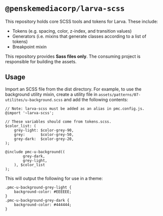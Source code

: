 # `@penskemediacorp/larva-scss`

This repository holds core SCSS tools and tokens for Larva.  These include:

- Tokens (e.g. spacing, color, z-index, and transition values)
- Generators (i.e. mixins that generate classes according to a list of tokens)
- Breakpoint mixin

This repository provides **Sass files only**. The consuming project is responsible for building the assets.

## Usage

Import an SCSS file from the dist directory. For example, to use the background utility mixin, create a utility file in `assets/patterns/07-utilites/u-background.scss` and add the following contents:

```language:scss
// Note: larva-scss must be added as an alias in pmc.config.js.
@import '~larva-scss';

// These variables should come from tokens.scss.
$color_list: (
	grey-light: $color-grey-90,
	grey:       $color-grey-50,
	grey-dark:  $color-grey-20,
);

@include pmc-u-background((
		grey-dark,
		grey-light,
	), $color_list
);
```

This will output the following for use in a theme:

```language:scss
.pmc-u-background-grey-light {
	background-color: #EEEEEE;
}
.pmc-u-background-grey-dark {
	background-color: #444444;
}
```
